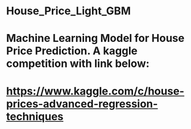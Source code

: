 # House_Price_Light_GBM
# Machine Learning Model for House Price Prediction. A kaggle competition with link below:
# https://www.kaggle.com/c/house-prices-advanced-regression-techniques

